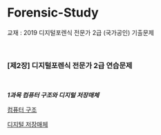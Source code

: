 # Forensic-Study

교재 : 2019 디지털포렌식 전문가 2급 (국가공인) 기출문제

<br>

### [제2장] 디지털포렌식 전문가 2급 연습문제

<br>

***1과목 컴퓨터 구조와 디지털 저장매체***

[컴퓨터 구조](https://github.com/Lee-YongHa/Forensic-Study/blob/master/SUB1_1.md)

[디지털 저장매체](https://github.com/Lee-YongHa/Forensic-Study/blob/master/SUB1_2.md)



